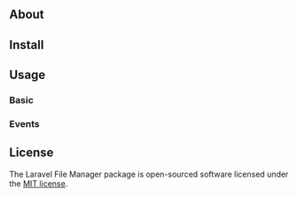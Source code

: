 ## About

## Install

## Usage
### Basic

### Events

## License

The Laravel File Manager package is open-sourced software licensed under the [MIT license](https://opensource.org/licenses/MIT).
